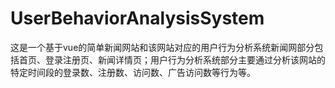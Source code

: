 # UserBehaviorAnalysisSystem
这是一个基于vue的简单新闻网站和该网站对应的用户行为分析系统新闻网部分包括首页、登录注册页、新闻详情页；用户行为分析系统部分主要通过分析该网站的特定时间段的登录数、注册数、访问数、广告访问数等行为等。
